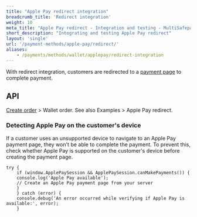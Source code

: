 ```yaml
---
title: "Apple Pay redirect integration"
breadcrumb_title: 'Redirect integration'
weight: 10
meta_title: "Apple Pay redirect - Integration and testing - MultiSafepay Docs"
short_description: "Integrating and testing Apple Pay redirect"
layout: 'single'
url: '/payment-methods/apple-pay/redirect/'
aliases:
    - /payments/methods/wallet/applepay/redirect-integration
---
```


With redirect integration, customers are redirected to a [payment page](/payment-pages/) to complete payment.

## API
[Create order](https://docs-api.multisafepay.com/reference/createorder) > Wallet order. See also Examples > Apple Pay redirect.

### Detecting Apple Pay on the customer's device

If a customer uses an unsupported device to navigate to an Apple Pay payment page, they won't be able to complete the payment. To prevent this, check whether Apple Pay is supported on the customer's device before creating the payment page.

``` 
try {
    if (window.ApplePaySession && ApplePaySession.canMakePayments()) {
    console.log('Apple Pay available');
    // Create an Apple Pay payment page from your server
    }
    } catch (error) {
    console.debug('An error occurred while verifying if Apple Pay is available:', error);
    }
```